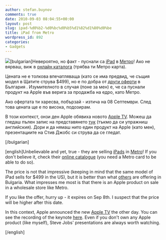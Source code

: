 ```yaml
---
author: stefan.buynov
comments: true
date: 2010-09-03 08:04:55+00:00
layout: post
slug: ipad-%d0%b2-%d0%bc%d0%b5%d1%82%d1%80%d0%be
title: iPad from Metro
wordpress_id: 892
categories:
- Gadgets
---
```


[![](http://buynov.com/wordpress/wp-content/uploads/2010/09/iPad_v_Metro-242x300.png)](http://buynov.com/wordpress/wp-content/uploads/2010/09/iPad_v_Metro.png)[bulgarian]Невероятно, но факт - пуснали са [iPad](http://www.apple.com/ipad/) в [Метро](http://www.metro.bg)! Ако не вярваш, виж в [онлайн каталога](http://metro.bg/pages/1102.aspx?0&mm=10180&cd=2&kd=1&pg=6) (трябва ти Метро карта).  

 Цената не е толкова впечатляваща (като се има предвид, че същия модел в Щатите струва $499), но е по добра от [други оферти](http://laptopi-apple-i-pad-ot-notebook-bg.apple.laptopi.notebook.bg/laptop-apple-i-pad-16-gb-wi-fi/) в България . Изумителното в случая (поне за мен) е, че са пуснали продукт на Apple във верига за продажба на едро, като Метро.





Ако офертата ти харесва, побързай - изтича на 08 Септември. След това цената ще е по висока, подозирам.





В този контекст, онзи ден Apple обявиха новото [Apple TV](http://www.apple.com/appletv/). Можеш да гледаш пълен запис на представянето [тук](http://www.apple.com/apple-events/september-2010/) (тъкмо да си упражниш английския). Дори и да нямаш нито един продукт на Apple (като мен), презентациите на Стив Джобс си струва да се гледат.





[/bulgarian]  

 [english]Unbelievable and yet, true - they are selling [iPads](http://www.apple.com/ipad/) in [Metro](http://www.metro.bg)! If you don't believe it, check their [online catalogue](http://metro.bg/pages/1102.aspx?0&mm=10180&cd=2&kd=1&pg=6) (you need a Metro card to be able to do so).  

 The price is not that impressive (keeping in mind that the same model of iPad sells for $499 in the US), but it is better than what [others](http://laptopi-apple-i-pad-ot-notebook-bg.apple.laptopi.notebook.bg/laptop-apple-i-pad-16-gb-wi-fi/) are offering in Bulgaria. What impresses me most is that there is an Apple product on sale in a wholesale store like Metro.





If you like the offer, hurry up - it expires on Sep 8th. I suspect that the price will be higher after this date.





In this context, Apple announced the new [Apple TV](http://www.apple.com/appletv/) the other day. You can see the recording of the keynote [here](http://www.apple.com/apple-events/september-2010/). Even if you don't own any Apple product (like myself), Steve Jobs' presentations are always worth watching.





[/english]
